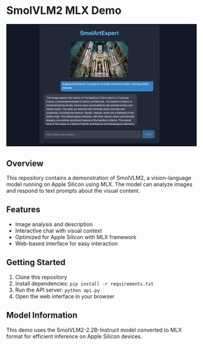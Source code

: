 # SmolVLM2 MLX Demo

![SmolVLM2 Demo](readme_image.png)

## Overview

This repository contains a demonstration of SmolVLM2, a vision-language model running on Apple Silicon using MLX. The model can analyze images and respond to text prompts about the visual content.

## Features

- Image analysis and description
- Interactive chat with visual context
- Optimized for Apple Silicon with MLX framework
- Web-based interface for easy interaction

## Getting Started

1. Clone this repository
2. Install dependencies: `pip install -r requirements.txt`
3. Run the API server: `python api.py`
4. Open the web interface in your browser

## Model Information

This demo uses the SmolVLM2-2.2B-Instruct model converted to MLX format for efficient inference on Apple Silicon devices.
